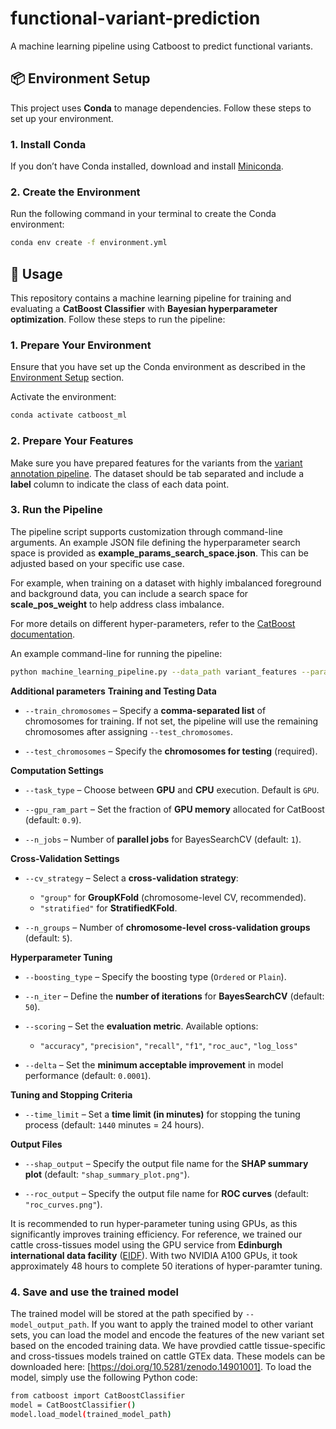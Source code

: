 # functional-variant-prediction
A machine learning pipeline using Catboost to predict functional variants.

## 📦 Environment Setup

This project uses **Conda** to manage dependencies. Follow these steps to set up your environment.

###  1. Install Conda
If you don’t have Conda installed, download and install [Miniconda](https://docs.conda.io/en/latest/miniconda.html).

###  2. Create the Environment
Run the following command in your terminal to create the Conda environment:

```sh
conda env create -f environment.yml
```
## 🚀 Usage

This repository contains a machine learning pipeline for training and evaluating a **CatBoost Classifier** with **Bayesian hyperparameter optimization**. Follow these steps to run the pipeline:

###  1. Prepare Your Environment
Ensure that you have set up the Conda environment as described in the [Environment Setup](#-environment-setup) section.

Activate the environment:
```sh
conda activate catboost_ml
```
### 2. Prepare Your Features
Make sure you have prepared features for the variants from the [variant annotation pipeline](https://github.com/evotools/nf-VarAnno). The dataset should be tab separated and include a **label** column to indicate the class of each data point.

### 3. Run the Pipeline
The pipeline script supports customization through command-line arguments. An example JSON file defining the hyperparameter search space is provided as **example_params_search_space.json**. This can be adjusted based on your specific use case.  

For example, when training on a dataset with highly imbalanced foreground and background data, you can include a search space for **scale_pos_weight** to help address class imbalance.  

For more details on different hyper-parameters, refer to the [CatBoost documentation](https://catboost.ai/en/docs/references/training-parameters/).

An example command-line for running the pipeline:
```sh
python machine_learning_pipeline.py --data_path variant_features --param_space example_params_search_space --model_output_path trained_model.cbm --test_chromosomes chr1 
```
**Additional parameters**
**Training and Testing Data**
- `--train_chromosomes` – Specify a **comma-separated list** of chromosomes for training. If not set, the pipeline will use the remaining chromosomes after assigning `--test_chromosomes`.
  
- `--test_chromosomes` – Specify the **chromosomes for testing** (required).
  

**Computation Settings**
- `--task_type` – Choose between **GPU** and **CPU** execution. Default is `GPU`.
  
- `--gpu_ram_part` – Set the fraction of **GPU memory** allocated for CatBoost (default: `0.9`).
  
- `--n_jobs` – Number of **parallel jobs** for BayesSearchCV (default: `1`).
  

**Cross-Validation Settings**
- `--cv_strategy` – Select a **cross-validation strategy**:
  - `"group"` for **GroupKFold** (chromosome-level CV, recommended).
  - `"stratified"` for **StratifiedKFold**.
  
- `--n_groups` – Number of **chromosome-level cross-validation groups** (default: `5`).
 

**Hyperparameter Tuning**
- `--boosting_type` – Specify the boosting type (`Ordered` or `Plain`).
  
- `--n_iter` – Define the **number of iterations** for **BayesSearchCV** (default: `50`).
 
- `--scoring` – Set the **evaluation metric**. Available options:
  - `"accuracy"`, `"precision"`, `"recall"`, `"f1"`, `"roc_auc"`, `"log_loss"`
 
- `--delta` – Set the **minimum acceptable improvement** in model performance (default: `0.0001`).
  

**Tuning and Stopping Criteria**
- `--time_limit` – Set a **time limit (in minutes)** for stopping the tuning process (default: `1440` minutes = 24 hours).
  

**Output Files**
- `--shap_output` – Specify the output file name for the **SHAP summary plot** (default: `"shap_summary_plot.png"`).
  
- `--roc_output` – Specify the output file name for **ROC curves** (default: `"roc_curves.png"`).


It is recommended to run hyper-parameter tuning using GPUs, as this significantly improves training efficiency. For reference, we trained our cattle cross-tissues model using the GPU service from **Edinburgh international data facility** ([EIDF](https://edinburgh-international-data-facility.ed.ac.uk/services/computing/gpu-service)). With two NVIDIA A100 GPUs, it took approximately 48 hours to complete 50 iterations of hyper-paramter tuning.

### 4. Save and use the trained model
The trained model will be stored at the path specified by `--model_output_path`. If you want to apply the trained model to other variant sets, you can load the model and encode the features of the new variant set based on the encoded training data. We have provdied cattle tissue-specific and cross-tissues models trained on cattle GTEx data. These models can be downloaded here: [https://doi.org/10.5281/zenodo.14901001]. To load the model, simply use the following Python code:
```sh
from catboost import CatBoostClassifier
model = CatBoostClassifier()
model.load_model(trained_model_path)
```
  


